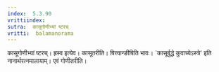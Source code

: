 ```yaml
---
index:  5.3.90
vrittiindex: 
sutra:  कासूगोणीभ्यां ष्टरच्
vritti:  balamanorama 
---
```


कासूगोणीभ्यां ष्टरच्। ह्रस्व इत्येव। कासूतरीति। षित्त्वान्ङीषिति भावः। `कासूर्बुद्धे कुवाच्येऽस्त्रे' इति नानार्थरत्नमालायाम्। एवं गोणीतरीति।

